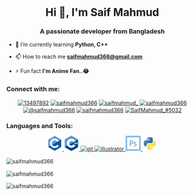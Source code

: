 <h1 align="center">Hi 👋, I'm Saif Mahmud</h1>
<h3 align="center">A passionate developer from Bangladesh</h3>

- 🌱 I’m currently learning **Python, C++**

- 📫 How to reach me **saifmahmud366@gmail.com**

- ⚡ Fun fact **I'm Anime Fan..😂**

<h3 align="left">Connect with me:</h3>
<p align="center">
<a href="https://stackoverflow.com/users/13497892" target="blank"><img align="center" src="https://raw.githubusercontent.com/rahuldkjain/github-profile-readme-generator/master/src/images/icons/Social/stack-overflow.svg" alt="13497892" height="30" width="40" /></a>
<a href="https://fb.com/saifmahmud366" target="blank"><img align="center" src="https://raw.githubusercontent.com/rahuldkjain/github-profile-readme-generator/master/src/images/icons/Social/facebook.svg" alt="saifmahmud366" height="30" width="40" /></a>
<a href="https://instagram.com/saifmahmud_" target="blank"><img align="center" src="https://raw.githubusercontent.com/rahuldkjain/github-profile-readme-generator/master/src/images/icons/Social/instagram.svg" alt="saifmahmud_" height="30" width="40" /></a>
<a href="https://www.hackerrank.com/saifmahmud366" target="blank"><img align="center" src="https://raw.githubusercontent.com/rahuldkjain/github-profile-readme-generator/master/src/images/icons/Social/hackerrank.svg" alt="saifmahmud366" height="30" width="40" /></a>
<a href="https://www.hackerearth.com/@saifmahmud366" target="blank"><img align="center" src="https://raw.githubusercontent.com/rahuldkjain/github-profile-readme-generator/master/src/images/icons/Social/hackerearth.svg" alt="@saifmahmud366" height="30" width="40" /></a>
<a href="https://auth.geeksforgeeks.org/user/saifmahmud366" target="blank"><img align="center" src="https://raw.githubusercontent.com/rahuldkjain/github-profile-readme-generator/master/src/images/icons/Social/geeks-for-geeks.svg" alt="saifmahmud366" height="30" width="40" /></a>
<a href="https://discord.gg/SaifMahmud_#5032" target="blank"><img align="center" src="https://raw.githubusercontent.com/rahuldkjain/github-profile-readme-generator/master/src/images/icons/Social/discord.svg" alt="SaifMahmud_#5032" height="30" width="40" /></a>
</p>

<h3 align="left">Languages and Tools:</h3>
<p align="center"> <a href="https://www.cprogramming.com/" target="_blank" rel="noreferrer"> <img src="https://raw.githubusercontent.com/devicons/devicon/master/icons/c/c-original.svg" alt="c" width="40" height="40"/> </a> <a href="https://www.w3schools.com/cpp/" target="_blank" rel="noreferrer"> <img src="https://raw.githubusercontent.com/devicons/devicon/master/icons/cplusplus/cplusplus-original.svg" alt="cplusplus" width="40" height="40"/> </a> <a href="https://git-scm.com/" target="_blank" rel="noreferrer"> <img src="https://www.vectorlogo.zone/logos/git-scm/git-scm-icon.svg" alt="git" width="40" height="40"/> </a> <a href="https://www.adobe.com/in/products/illustrator.html" target="_blank" rel="noreferrer"> <img src="https://www.vectorlogo.zone/logos/adobe_illustrator/adobe_illustrator-icon.svg" alt="illustrator" width="40" height="40"/> </a> <a href="https://www.photoshop.com/en" target="_blank" rel="noreferrer"> <img src="https://raw.githubusercontent.com/devicons/devicon/master/icons/photoshop/photoshop-line.svg" alt="photoshop" width="40" height="40"/> </a> <a href="https://www.python.org" target="_blank" rel="noreferrer"> <img src="https://raw.githubusercontent.com/devicons/devicon/master/icons/python/python-original.svg" alt="python" width="40" height="40"/> </a> </p>

<p><img align="center" src="https://github-readme-stats.vercel.app/api/top-langs?username=saifmahmud366&show_icons=true&theme=tokyonight&locale=en&layout=compact" alt="saifmahmud366" /></p>

<p><img align="center" src="https://github-readme-stats.vercel.app/api?username=saifmahmud366&show_icons=true&theme=tokyonight&locale=en" alt="saifmahmud366" /></p>

<p><img align="center" src="https://github-readme-streak-stats.herokuapp.com/?user=saifmahmud366&theme=dark" alt="saifmahmud366" /></p>
